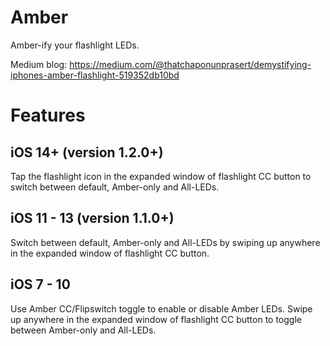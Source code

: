 # Amber

Amber-ify your flashlight LEDs.

Medium blog: https://medium.com/@thatchaponunprasert/demystifying-iphones-amber-flashlight-519352db10bd

# Features

## iOS 14+ (version 1.2.0+)

Tap the flashlight icon in the expanded window of flashlight CC button to switch between default, Amber-only and All-LEDs.

## iOS 11 - 13 (version 1.1.0+)

Switch between default, Amber-only and All-LEDs by swiping up anywhere in the expanded window of flashlight CC button.

## iOS 7 - 10

Use Amber CC/Flipswitch toggle to enable or disable Amber LEDs. Swipe up anywhere in the expanded window of flashlight CC button to toggle between Amber-only and All-LEDs.
